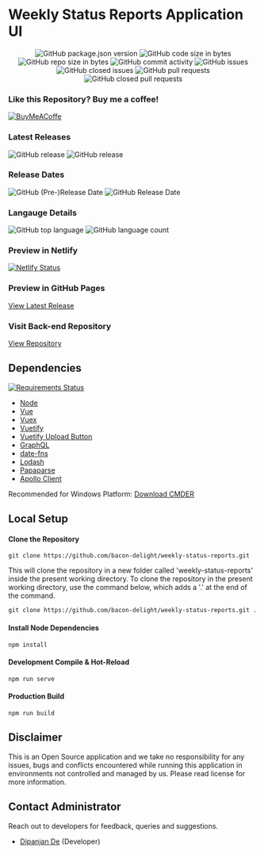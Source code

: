 # Weekly Status Reports Application UI

<p align="center">
	<img alt="GitHub package.json version" src="https://img.shields.io/github/package-json/v/bacon-delight/weekly-status-reports.svg?style=for-the-badge">
	<img alt="GitHub code size in bytes" src="https://img.shields.io/github/languages/code-size/bacon-delight/weekly-status-reports.svg?style=for-the-badge">
	<img alt="GitHub repo size in bytes" src="https://img.shields.io/github/repo-size/bacon-delight/weekly-status-reports.svg?style=for-the-badge">
	<img alt="GitHub commit activity" src="https://img.shields.io/github/commit-activity/m/bacon-delight/weekly-status-reports.svg?style=for-the-badge">
	<img alt="GitHub issues" src="https://img.shields.io/github/issues-raw/bacon-delight/weekly-status-reports.svg?label=Open%20Issues&style=for-the-badge">
	<img alt="GitHub closed issues" src="https://img.shields.io/github/issues-closed-raw/bacon-delight/weekly-status-reports.svg?label=Closed%20Issues&style=for-the-badge">
	<img alt="GitHub pull requests" src="https://img.shields.io/github/issues-pr-raw/bacon-delight/weekly-status-reports.svg?label=Pull%20Requests%20%28Open%29&style=for-the-badge">
	<img alt="GitHub closed pull requests" src="https://img.shields.io/github/issues-pr-closed-raw/bacon-delight/weekly-status-reports.svg?label=Pull%20Requests%20%28Closed%29&style=for-the-badge">
</p>

### Like this Repository? Buy me a coffee!
[![BuyMeACoffe](https://www.buymeacoffee.com/assets/img/custom_images/orange_img.png)](https://www.buymeacoffee.com/baconDelight)

### Latest Releases
<p>
	<img alt="GitHub release" src="https://img.shields.io/github/release-pre/bacon-delight/weekly-status-reports.svg?label=Pre%20Release&style=for-the-badge">
	<img alt="GitHub release" src="https://img.shields.io/github/release/bacon-delight/weekly-status-reports.svg?style=for-the-badge">
</p>

### Release Dates
<p>
	<img alt="GitHub (Pre-)Release Date" src="https://img.shields.io/github/release-date-pre/bacon-delight/weekly-status-reports.svg?label=PRE%20RELEASE&style=for-the-badge">
	<img alt="GitHub Release Date" src="https://img.shields.io/github/release-date/bacon-delight/weekly-status-reports.svg?label=RELEASE&style=for-the-badge">
</p>

### Langauge Details
<p>
	<img alt="GitHub top language" src="https://img.shields.io/github/languages/top/bacon-delight/weekly-status-reports.svg?color=%23f45342&style=for-the-badge">
	<img alt="GitHub language count" src="https://img.shields.io/github/languages/count/bacon-delight/weekly-status-reports.svg?style=for-the-badge">
</p>

### Preview in Netlify
[![Netlify Status](https://api.netlify.com/api/v1/badges/1873bdba-2935-4128-8c1c-c540c18e214e/deploy-status)](https://app.netlify.com/sites/weekly-status-reports/deploys)

### Preview in GitHub Pages
[View Latest Release](https://bacon-delight.github.io/weekly-status-reports/)

### Visit Back-end Repository
[View Repository](https://github.com/bacon-delight/weekly-status-reports-server)

## Dependencies
<a href="https://requires.io/github/bacon-delight/weekly-status-reports/requirements/?branch=gh-pages"><img src="https://requires.io/github/bacon-delight/weekly-status-reports/requirements.svg?branch=master" alt="Requirements Status" /></a>

* [Node](https://nodejs.org/en/)
* [Vue](https://vuejs.org/)
* [Vuex](https://vuex.vuejs.org/)
* [Vuetify](https://vuetifyjs.com/en/)
* [Vuetify Upload Button](https://github.com/DoritoBandito/vuetify-upload-button)
* [GraphQL](https://graphql.org/)
* [date-fns](https://date-fns.org/)
* [Lodash](https://lodash.com/)
* [Papaparse](https://www.papaparse.com/)
* [Apollo Client](https://vue-apollo.netlify.com/)

Recommended for Windows Platform: [Download CMDER](https://cmder.net/)

## Local Setup

#### Clone the Repository
```
git clone https://github.com/bacon-delight/weekly-status-reports.git
```

This will clone the repository in a new folder called 'weekly-status-reports' inside the present working directory. To clone the repository in the present working directory, use the command below, which adds a '.' at the end of the command.

```
git clone https://github.com/bacon-delight/weekly-status-reports.git .
```

#### Install Node Dependencies

```
npm install
```

#### Development Compile & Hot-Reload

```
npm run serve
```

#### Production Build

```
npm run build
```


## Disclaimer
This is an Open Source application and we take no responsibility for any issues, bugs and conflicts encountered while running this application in environments not controlled and managed by us. Please read license for more information.

## Contact Administrator
Reach out to developers for feedback, queries and suggestions.

* [Dipanjan De](https://dipanjande.com) (Developer)
